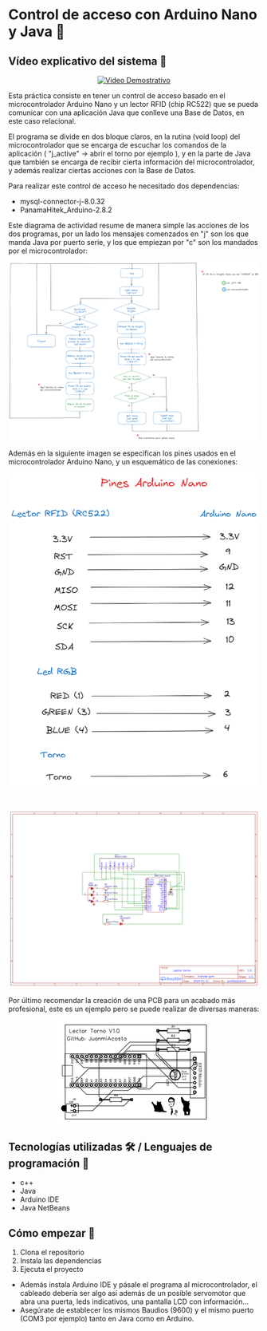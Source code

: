 # Control de acceso con Arduino Nano y Java 📓

## Vídeo explicativo del sistema 🥶

<p align="center">
  <a href="https://youtu.be/Pq_Xorr02ok">
    <img src="https://img.youtube.com/vi/Pq_Xorr02ok/0.jpg" alt="Video Demostrativo">
  </a>
</p>
  
Esta práctica consiste en tener un control de acceso basado en el microcontrolador Arduino Nano y un lector RFID (chip RC522) que se pueda comunicar con una aplicación Java que conlleve una Base de Datos, en este caso relacional.

El programa se divide en dos bloque claros, en la rutina (void loop) del microcontrolador que se encarga de escuchar los comandos de la aplicación ( "j_active" -> abrir el torno por ejemplo ), y en la parte de Java que también se encarga de recibir cierta información del microcontrolador, y además realizar ciertas acciones con la Base de Datos.

Para realizar este control de acceso he necesitado dos dependencias:
 - mysql-connector-j-8.0.32
 - PanamaHitek_Arduino-2.8.2

Este diagrama de actividad resume de manera simple las acciones de los dos programas, por un lado los mensajes comenzados en "j" son los que manda Java por puerto serie, y los que empiezan por "c" son los mandados por el microcontrolador:

<p align="center">
  <img src="https://github.com/JuanmiAcosta/ControlDeAcceso_Java_Arduino/blob/main/Diagrama%20de%20actividad%20(Rutina%20torno).png?raw=true" alt="Imagen representativa">
</p>

Además en la siguiente imagen se especifican los pines usados en el microcontrolador Arduino Nano, y un esquemático de las conexiones:

<p align="center">
  <img src="https://github.com/JuanmiAcosta/ControlDeAcceso_Java_Arduino/blob/main/Pines%20Arduino%20Nano.png?raw=true" alt="Imagen representativa">
</p>
<br/>
<p align="center">
  <img src="https://github.com/JuanmiAcosta/ControlDeAcceso_Java_Arduino/blob/main/circuito.png?raw=true" alt="Imagen representativa">
</p>

Por último recomendar la creación de una PCB para un acabado más profesional, este es un ejemplo pero se puede realizar de diversas maneras:

<p align="center">
  <img src="https://github.com/JuanmiAcosta/ControlDeAcceso_Java_Arduino/blob/main/pcb.png?raw=true" alt="Imagen representativa">
</p>

## Tecnologías utilizadas 🛠️ / Lenguajes de programación 👀

* c++
* Java
* Arduino IDE
* Java NetBeans

## Cómo empezar 🫡

1. Clona el repositorio
2. Instala las dependencias
3. Ejecuta el proyecto

* Además instala Arduino IDE y pásale el programa al microcontrolador, el cableado debería ser algo así además de un posible servomotor que abra una puerta, leds indicativos, una pantalla LCD con información...
* Asegúrate de establecer los mismos Baudios (9600) y el mismo puerto (COM3 por ejemplo) tanto en Java como en Arduino.




